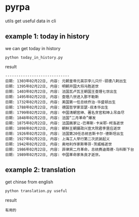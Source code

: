 # pyrpa

utils get useful data in cli

## example 1: today in history

we can get today in history

```shell
python today_in_history.py
```

result

```
-----------------------------
日期: 1303年02月22日, 内容: 元朝皇帝元英宗孛儿只斤·硕德八剌出生
日期: 1395年02月22日, 内容: 明朝开国大将冯胜逝世
日期: 1403年02月22日, 内容: 法国瓦卢瓦王朝国王查理七世出生
日期: 1495年02月22日, 内容: 查理八世进入那不勒斯
日期: 1732年02月22日, 内容: 美国第一任总统乔治·华盛顿出生
日期: 1788年02月22日, 内容: 德国哲学家亚瑟·叔本华出生
日期: 1799年02月22日, 内容: 中国清朝官绅、著名贪官和珅上吊自尽
日期: 1848年02月22日, 内容: 法国“二月革命”爆发
日期: 1875年02月22日, 内容: 法国画家让-巴蒂斯·卡米耶·柯洛逝世
日期: 1898年02月22日, 内容: 朝鲜王朝摄政兴宣大院君李昰应逝世
日期: 1926年02月22日, 内容: 法国第20任总统吉斯卡尔·德斯坦出生
日期: 1927年02月22日, 内容: 上海工人举行第二次武装起义
日期: 1942年02月22日, 内容: 奥地利作家斯蒂芬·茨威格逝世
日期: 1986年02月22日, 内容: 菲律宾二月革命，总统费迪南德·马科斯下台
日期: 1989年02月22日, 内容: 中国革命家朱良才逝世。
```


## example 2: translation

get chinse from english

```shell
python translation.py useful
```

result
```
有用的
```
